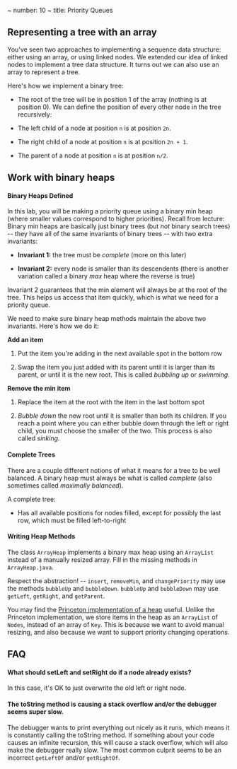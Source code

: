 ~ number: 10
~ title: Priority Queues

Representing a tree with an array
-------

You've seen two approaches to implementing a sequence data structure: either using an array, or using linked nodes. We extended our idea of linked nodes to implement a tree data structure. It turns out we can also use an array to represent a tree.

Here's how we implement a binary tree: 

- The root of the tree will be in position 1 of the array (nothing is at position 0). We can define the position of every other node in the tree recursively:

-  The left child of a node at position `n` is at position `2n`. 

- The right child of a node at position `n` is at position `2n + 1`. 

- The parent of a node at position `n` is at position `n/2`.

Work with binary heaps
--------

#### Binary Heaps Defined

In this lab, you will be making a priority queue using a binary min heap (where smaller values correspond to higher priorities). Recall from lecture: Binary min heaps are basically just binary trees (but _not_ binary search trees) -- they have all of the same invariants of binary trees -- with two extra invariants:

- __Invariant 1:__ the tree must be _complete_ (more on this later)

- __Invariant 2:__ every node is smaller than its descendents (there is another variation called a binary _max_ heap where the reverse is true)

Invariant 2 guarantees that the min element will always be at the root of the tree. This helps us access that item quickly, which is what we need for a priority queue. 

We need to make sure binary heap methods maintain the above two invariants. Here's how we do it:

__Add an item__

1. Put the item you're adding in the next available spot in the bottom row

2. Swap the item you just added with its parent until it is larger than its parent, or until it is the new root. This is called _bubbling up_ or _swimming_.

__Remove the min item__

1. Replace the item at the root with the item in the last bottom spot

2. _Bubble down_ the new root until it is smaller than both its children. If you reach a point where you can either bubble down through the left or right child, you must choose the smaller of the two. This process is also called _sinking_.

#### Complete Trees

There are a couple different notions of what it means for a tree to be well balanced. A binary heap must always be what is called _complete_ (also sometimes called _maximally balanced_).

A complete tree:

- Has all available positions for nodes filled, except for possibly the last row, which must be filled left-to-right

#### Writing Heap Methods

The class `ArrayHeap` implements a binary max heap using an `ArrayList` instead of a manually resized array. Fill in the missing methods in `ArrayHeap.java`.

Respect the abstraction! -- `insert`, `removeMin`, and `changePriority` may use the methods `bubbleUp` and `bubbleDown`. `bubbleUp` and `bubbleDown` may use `getLeft`, `getRight`, and `getParent`. 

You may find the [Princeton implementation of a heap](http://algs4.cs.princeton.edu/24pq/MinPQ.java.html) useful. Unlike the Princeton implementation, we store items in the heap as an `ArrayList` of `Nodes`, instead of an array of `Key`. This is because we want to avoid manual resizing, and also because we want to support priority changing operations.


FAQ
--------------------------------

#### What should setLeft and setRight do if a node already exists?

In this case, it's OK to just overwrite the old left or right node.

#### The toString method is causing a stack overflow and/or the debugger seems super slow.

The debugger wants to print everything out nicely as it runs, which means it is constantly calling the toString method. If something about your code causes an infinite recursion, this will cause a stack overflow, which will also make the debugger really slow. The most common culprit seems to be an incorrect `getLeftOf` and/or `getRightOf`.